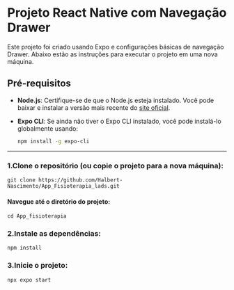 # Projeto React Native com Navegação Drawer

Este projeto foi criado usando Expo e configurações básicas de navegação Drawer. Abaixo estão as instruções para executar o projeto em uma nova máquina.

## Pré-requisitos

- **Node.js**: Certifique-se de que o Node.js esteja instalado. Você pode baixar e instalar a versão mais recente do [site oficial](https://nodejs.org/).
- **Expo CLI**: Se ainda não tiver o Expo CLI instalado, você pode instalá-lo globalmente usando:

  ```bash
  npm install -g expo-cli
 --- 
### 1.Clone o repositório (ou copie o projeto para a nova máquina):
    git clone https://github.com/Halbert-Nascimento/App_Fisioterapia_lads.git

#### Navegue até o diretório do projeto:
    cd App_fisioterapia

### 2.Instale as dependências:
    npm install


### 3.Inicie o projeto:
    npx expo start


